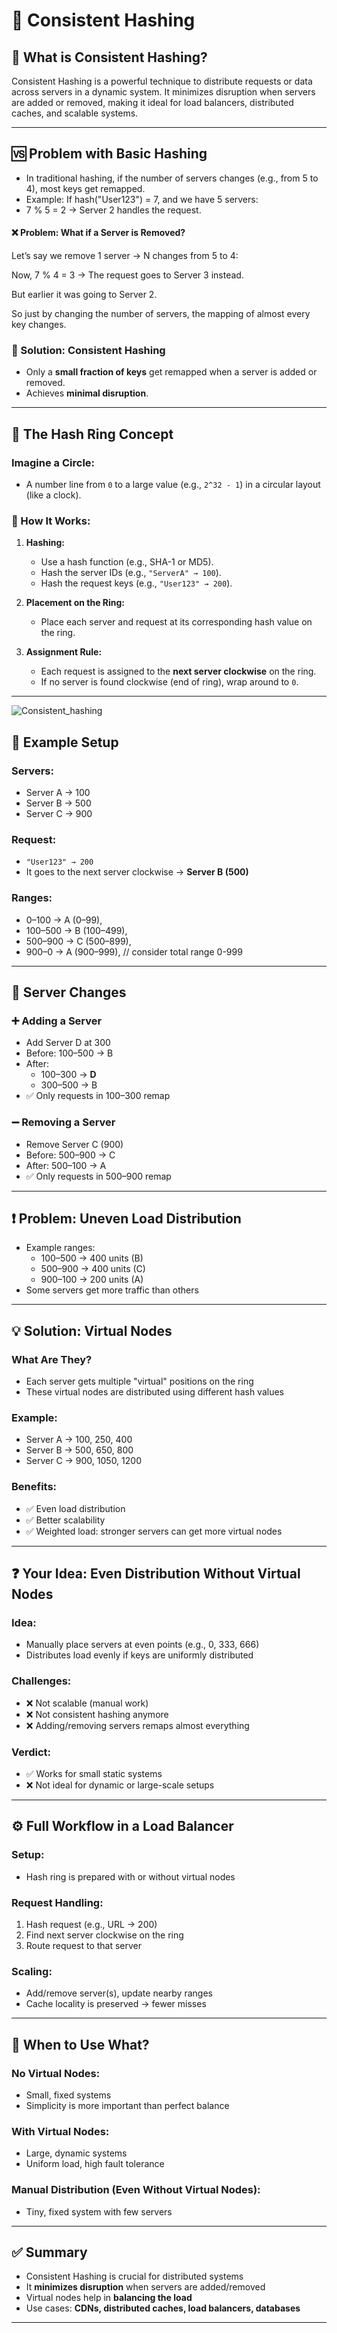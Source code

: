 # 📘 Consistent Hashing

## 🧠 What is Consistent Hashing?
Consistent Hashing is a powerful technique to distribute requests or data across servers in a dynamic system. It minimizes disruption when servers are added or removed, making it ideal for load balancers, distributed caches, and scalable systems.

---

## 🆚 Problem with Basic Hashing
- In traditional hashing, if the number of servers changes (e.g., from 5 to 4), most keys get remapped.
-  Example: If hash("User123") = 7, and we have 5 servers:
-   7 % 5 = 2 → Server 2 handles the request.

#### ❌ Problem: What if a Server is Removed?
Let’s say we remove 1 server → N changes from 5 to 4:

Now, 7 % 4 = 3 → The request goes to Server 3 instead.

But earlier it was going to Server 2.

So just by changing the number of servers, the mapping of almost every key changes.


### 🔑 Solution: Consistent Hashing
- Only a **small fraction of keys** get remapped when a server is added or removed.
- Achieves **minimal disruption**.

---

## 🔄 The Hash Ring Concept
### Imagine a Circle:
- A number line from `0` to a large value (e.g., `2^32 - 1`) in a circular layout (like a clock).

### 📌 How It Works:
1. **Hashing:**
   - Use a hash function (e.g., SHA-1 or MD5).
   - Hash the server IDs (e.g., `"ServerA" → 100`).
   - Hash the request keys (e.g., `"User123" → 200`).

2. **Placement on the Ring:**
   - Place each server and request at its corresponding hash value on the ring.

3. **Assignment Rule:**
   - Each request is assigned to the **next server clockwise** on the ring.
   - If no server is found clockwise (end of ring), wrap around to `0`.

---
![Consistent_hashing](https://media.geeksforgeeks.org/wp-content/uploads/20231214182509/Mapping-in-the-hashing-(1).jpg)
## 🧪 Example Setup
### Servers:
- Server A → 100
- Server B → 500
- Server C → 900

### Request:
- `"User123" → 200`
- It goes to the next server clockwise → **Server B (500)**

### Ranges:
- 0–100 → A      (0–99),
- 100–500 → B    (100–499),
- 500–900 → C    (500–899),
- 900–0 → A      (900–999), // consider total range 0-999

---

## 🔄 Server Changes
### ➕ Adding a Server
- Add Server D at 300
- Before: 100–500 → B
- After:
  - 100–300 → **D**
  - 300–500 → B
- ✅ Only requests in 100–300 remap

### ➖ Removing a Server
- Remove Server C (900)
- Before: 500–900 → C
- After: 500–100 → A
- ✅ Only requests in 500–900 remap

---

## ❗ Problem: Uneven Load Distribution
- Example ranges:
  - 100–500 → 400 units (B)
  - 500–900 → 400 units (C)
  - 900–100 → 200 units (A)
- Some servers get more traffic than others

---

## 💡 Solution: Virtual Nodes
### What Are They?
- Each server gets multiple "virtual" positions on the ring
- These virtual nodes are distributed using different hash values

### Example:
- Server A → 100, 250, 400
- Server B → 500, 650, 800
- Server C → 900, 1050, 1200

### Benefits:
- ✅ Even load distribution
- ✅ Better scalability
- ✅ Weighted load: stronger servers can get more virtual nodes

---

## ❓ Your Idea: Even Distribution Without Virtual Nodes
### Idea:
- Manually place servers at even points (e.g., 0, 333, 666)
- Distributes load evenly if keys are uniformly distributed

### Challenges:
- ❌ Not scalable (manual work)
- ❌ Not consistent hashing anymore
- ❌ Adding/removing servers remaps almost everything

### Verdict:
- ✅ Works for small static systems
- ❌ Not ideal for dynamic or large-scale setups

---

## ⚙️ Full Workflow in a Load Balancer
### Setup:
- Hash ring is prepared with or without virtual nodes

### Request Handling:
1. Hash request (e.g., URL → 200)
2. Find next server clockwise on the ring
3. Route request to that server

### Scaling:
- Add/remove server(s), update nearby ranges
- Cache locality is preserved → fewer misses

---

## 🚀 When to Use What?
### No Virtual Nodes:
- Small, fixed systems
- Simplicity is more important than perfect balance

### With Virtual Nodes:
- Large, dynamic systems
- Uniform load, high fault tolerance

### Manual Distribution (Even Without Virtual Nodes):
- Tiny, fixed system with few servers

---

## ✅ Summary
- Consistent Hashing is crucial for distributed systems
- It **minimizes disruption** when servers are added/removed
- Virtual nodes help in **balancing the load**
- Use cases: **CDNs, distributed caches, load balancers, databases**

---

